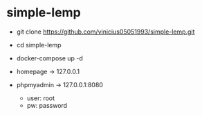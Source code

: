 # simple-lemp

* git clone https://github.com/vinicius05051993/simple-lemp.git
* cd simple-lemp
* docker-compose up -d

* homepage -> 127.0.0.1
* phpmyadmin -> 127.0.0.1:8080
    - user: root
    - pw: password
